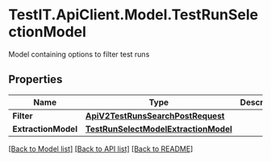 # TestIT.ApiClient.Model.TestRunSelectionModel
Model containing options to filter test runs

## Properties

Name | Type | Description | Notes
------------ | ------------- | ------------- | -------------
**Filter** | [**ApiV2TestRunsSearchPostRequest**](ApiV2TestRunsSearchPostRequest.md) |  | 
**ExtractionModel** | [**TestRunSelectModelExtractionModel**](TestRunSelectModelExtractionModel.md) |  | 

[[Back to Model list]](../README.md#documentation-for-models) [[Back to API list]](../README.md#documentation-for-api-endpoints) [[Back to README]](../README.md)

